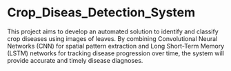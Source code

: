 # Crop_Diseas_Detection_System
This project aims to develop an automated solution to identify and classify crop diseases using images of leaves. By combining Convolutional Neural Networks (CNN) for spatial pattern extraction and Long Short-Term Memory (LSTM) networks for tracking disease progression over time, the system will provide accurate and timely disease diagnoses.

